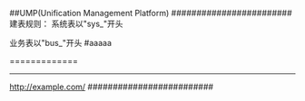 ##UMP(Unification Management Platform)
########################
建表规则：
   系统表以"sys_"开头

   业务表以"bus_"开头
#aaaaa

=============

--------------
<http://example.com/>
#########################